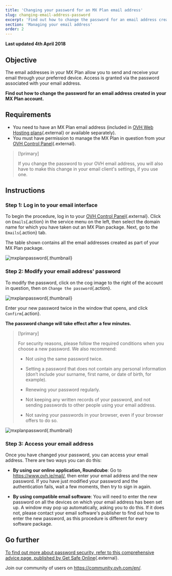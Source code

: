 ```yaml
---
title: 'Changing your password for an MX Plan email address'
slug: changing-email-address-password
excerpt: 'Find out how to change the password for an email address created in your MX Plan account'
section: 'Managing your email address'
order: 2
---
```


**Last updated 4th April 2018**

## Objective

The email addresses in your MX Plan allow you to send and receive your email through your preferred device. Access is granted via the password associated with your email address.

**Find out how to change the password for an email address created in your MX Plan account.**

## Requirements
- You need to have an MX Plan email address (included in [OVH Web Hosting plans](https://www.ovh.ie/web-hosting/){.external} or available separately).
- You must have permission to manage the MX Plan in question from your [OVH Control Panel](https://www.ovh.com/auth/?action=gotomanager){.external}.

> [!primary]
>
> If you change the password to your OVH email address, you will also have to make this change in your email client's settings, if you use one.
>

## Instructions

### Step 1: Log in to your email interface

To begin the procedure, log in to your [OVH Control Panel](https://www.ovh.com/auth/?action=gotomanager){.external}. Click on `Emails`{.action} in the service menu on the left, then select the domain name for which you have taken out an MX Plan package. Next, go to the `Emails`{.action} tab.

The table shown contains all the email addresses created as part of your MX Plan package.

![mxplanpassword](images/change-email-password-step1.png){.thumbnail}

### Step 2: Modify your email address' password

To modify the password, click on the cog image to the right of the account in question, then on `Change the password`{.action}.

![mxplanpassword](images/change-email-password-step2.png){.thumbnail}

Enter your new password twice in the window that opens, and click `Confirm`{.action}.

**The password change will take effect after a few minutes.**

> [!primary]
>
> For security reasons, please follow the required conditions when you choose a new password. We also recommend:
>
> - Not using the same password twice.
>
> - Setting a password that does not contain any personal information (don’t include your surname, first name, or date of birth, for example).
>
> - Renewing your password regularly.
>
> - Not keeping any written records of your password, and not sending passwords to other people using your email address.
>
> - Not saving your passwords in your browser, even if your browser offers to do so.
>

![mxplanpassword](images/change-email-password-step3.png){.thumbnail}

### Step 3: Access your email address

Once you have changed your password, you can access your email address. There are two ways you can do this:

- **By using our online application, Roundcube**: Go to <https://www.ovh.ie/mail/>, then enter your email address and the new password. If you have just modified your password and the authentication fails, wait a few moments, then try to sign in again.

- **By using compatible email software**: You will need to enter the new password on all the devices on which your email address has been set up. A window may pop up automatically, asking you to do this. If it does not, please contact your email software's publisher to find out how to enter the new password, as this procedure is different for every software package.

## Go further

[To find out more about password security, refer to this comprehensive advice page, published by Get Safe Online](https://www.getsafeonline.org/protecting-yourself/passwords/){.external}.

Join our community of users on <https://community.ovh.com/en/>.